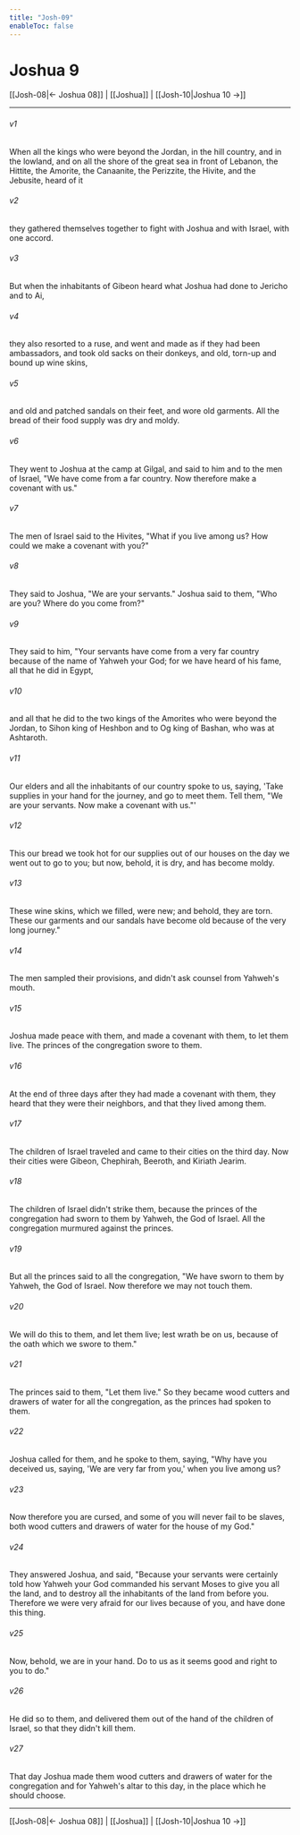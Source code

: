 ```yaml
---
title: "Josh-09"
enableToc: false
---
```

# Joshua 9

[[Josh-08|← Joshua 08]] | [[Joshua]] | [[Josh-10|Joshua 10 →]]
***



###### v1 
When all the kings who were beyond the Jordan, in the hill country, and in the lowland, and on all the shore of the great sea in front of Lebanon, the Hittite, the Amorite, the Canaanite, the Perizzite, the Hivite, and the Jebusite, heard of it 

###### v2 
they gathered themselves together to fight with Joshua and with Israel, with one accord. 

###### v3 
But when the inhabitants of Gibeon heard what Joshua had done to Jericho and to Ai, 

###### v4 
they also resorted to a ruse, and went and made as if they had been ambassadors, and took old sacks on their donkeys, and old, torn-up and bound up wine skins, 

###### v5 
and old and patched sandals on their feet, and wore old garments. All the bread of their food supply was dry and moldy. 

###### v6 
They went to Joshua at the camp at Gilgal, and said to him and to the men of Israel, "We have come from a far country. Now therefore make a covenant with us." 

###### v7 
The men of Israel said to the Hivites, "What if you live among us? How could we make a covenant with you?" 

###### v8 
They said to Joshua, "We are your servants." Joshua said to them, "Who are you? Where do you come from?" 

###### v9 
They said to him, "Your servants have come from a very far country because of the name of Yahweh your God; for we have heard of his fame, all that he did in Egypt, 

###### v10 
and all that he did to the two kings of the Amorites who were beyond the Jordan, to Sihon king of Heshbon and to Og king of Bashan, who was at Ashtaroth. 

###### v11 
Our elders and all the inhabitants of our country spoke to us, saying, 'Take supplies in your hand for the journey, and go to meet them. Tell them, "We are your servants. Now make a covenant with us."' 

###### v12 
This our bread we took hot for our supplies out of our houses on the day we went out to go to you; but now, behold, it is dry, and has become moldy. 

###### v13 
These wine skins, which we filled, were new; and behold, they are torn. These our garments and our sandals have become old because of the very long journey." 

###### v14 
The men sampled their provisions, and didn't ask counsel from Yahweh's mouth. 

###### v15 
Joshua made peace with them, and made a covenant with them, to let them live. The princes of the congregation swore to them. 

###### v16 
At the end of three days after they had made a covenant with them, they heard that they were their neighbors, and that they lived among them. 

###### v17 
The children of Israel traveled and came to their cities on the third day. Now their cities were Gibeon, Chephirah, Beeroth, and Kiriath Jearim. 

###### v18 
The children of Israel didn't strike them, because the princes of the congregation had sworn to them by Yahweh, the God of Israel. All the congregation murmured against the princes. 

###### v19 
But all the princes said to all the congregation, "We have sworn to them by Yahweh, the God of Israel. Now therefore we may not touch them. 

###### v20 
We will do this to them, and let them live; lest wrath be on us, because of the oath which we swore to them." 

###### v21 
The princes said to them, "Let them live." So they became wood cutters and drawers of water for all the congregation, as the princes had spoken to them. 

###### v22 
Joshua called for them, and he spoke to them, saying, "Why have you deceived us, saying, 'We are very far from you,' when you live among us? 

###### v23 
Now therefore you are cursed, and some of you will never fail to be slaves, both wood cutters and drawers of water for the house of my God." 

###### v24 
They answered Joshua, and said, "Because your servants were certainly told how Yahweh your God commanded his servant Moses to give you all the land, and to destroy all the inhabitants of the land from before you. Therefore we were very afraid for our lives because of you, and have done this thing. 

###### v25 
Now, behold, we are in your hand. Do to us as it seems good and right to you to do." 

###### v26 
He did so to them, and delivered them out of the hand of the children of Israel, so that they didn't kill them. 

###### v27 
That day Joshua made them wood cutters and drawers of water for the congregation and for Yahweh's altar to this day, in the place which he should choose.

***
[[Josh-08|← Joshua 08]] | [[Joshua]] | [[Josh-10|Joshua 10 →]]
